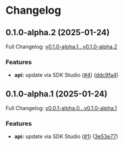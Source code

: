 # Changelog

## 0.1.0-alpha.2 (2025-01-24)

Full Changelog: [v0.1.0-alpha.1...v0.1.0-alpha.2](https://github.com/mastra-ai/client-python/compare/v0.1.0-alpha.1...v0.1.0-alpha.2)

### Features

* **api:** update via SDK Studio ([#4](https://github.com/mastra-ai/client-python/issues/4)) ([ddc9fa4](https://github.com/mastra-ai/client-python/commit/ddc9fa4d70f748157e00368b2f4ae54d75be5648))

## 0.1.0-alpha.1 (2025-01-24)

Full Changelog: [v0.0.1-alpha.0...v0.1.0-alpha.1](https://github.com/mastra-ai/client-python/compare/v0.0.1-alpha.0...v0.1.0-alpha.1)

### Features

* **api:** update via SDK Studio ([#1](https://github.com/mastra-ai/client-python/issues/1)) ([3e53e77](https://github.com/mastra-ai/client-python/commit/3e53e777179a10be506e3c0b75886a16a315b6fe))
